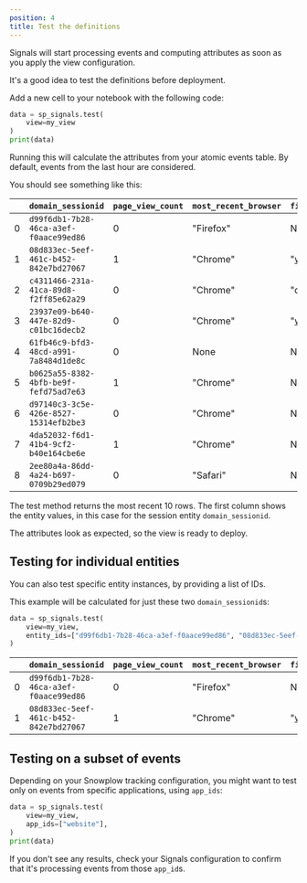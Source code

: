 ```yaml
---
position: 4
title: Test the definitions
---
```


Signals will start processing events and computing attributes as soon as you apply the view configuration.

It's a good idea to test the definitions before deployment.

Add a new cell to your notebook with the following code:

```python
data = sp_signals.test(
    view=my_view
)
print(data)
```

Running this will calculate the attributes from your atomic events table. By default, events from the last hour are considered.

You should see something like this:

|     | `domain_sessionid`                     | `page_view_count` | `most_recent_browser` | `first_referrer_path` |
| --- | -------------------------------------- | ----------------- | --------------------- | --------------------- |
| 0   | `d99f6db1-7b28-46ca-a3ef-f0aace99ed86` | 0                 | "Firefox"             | None                  |
| 1   | `08d833ec-5eef-461c-b452-842e7bd27067` | 1                 | "Chrome"              | "www.google.com"      |
| 2   | `c4311466-231a-41ca-89d8-f2ff85e62a29` | 0                 | "Chrome"              | "duckduckgo.com"      |
| 3   | `23937e09-b640-447e-82d9-c01bc16decb2` | 0                 | "Chrome"              | "www.google.com"      |
| 4   | `61fb46c9-bfd3-48cd-a991-7a8484d1de8c` | 0                 | None                  | None                  |
| 5   | `b0625a55-8382-4bfb-be9f-fefd75ad7e63` | 1                 | "Chrome"              | None                  |
| 6   | `d97140c3-3c5e-426e-8527-15314efb2be3` | 0                 | "Chrome"              | None                  |
| 7   | `4da52032-f6d1-41b4-9cf2-b40e164cbe6e` | 1                 | "Chrome"              | None                  |
| 8   | `2ee80a4a-86dd-4a24-b697-0709b29ed079` | 0                 | "Safari"              | None                  |

The test method returns the most recent 10 rows. The first column shows the entity values, in this case for the session entity `domain_sessionid`.

The attributes look as expected, so the view is ready to deploy.

## Testing for individual entities

You can also test specific entity instances, by providing a list of IDs.

This example will be calculated for just these two `domain_sessionid`s:

```python
data = sp_signals.test(
    view=my_view,
    entity_ids=["d99f6db1-7b28-46ca-a3ef-f0aace99ed86", "08d833ec-5eef-461c-b452-842e7bd27067"]
)
```

|     | `domain_sessionid`                     | `page_view_count` | `most_recent_browser` | `first_referrer_path` |
| --- | -------------------------------------- | ----------------- | --------------------- | --------------------- |
| 0   | `d99f6db1-7b28-46ca-a3ef-f0aace99ed86` | 0                 | "Firefox"             | None                  |
| 1   | `08d833ec-5eef-461c-b452-842e7bd27067` | 1                 | "Chrome"              | "www.google.com"      |

## Testing on a subset of events

Depending on your Snowplow tracking configuration, you might want to test only on events from specific applications, using `app_ids`:

```python
data = sp_signals.test(
    view=my_view,
    app_ids=["website"],
)
print(data)
```

If you don't see any results, check your Signals configuration to confirm that it's processing events from those `app_id`s.

